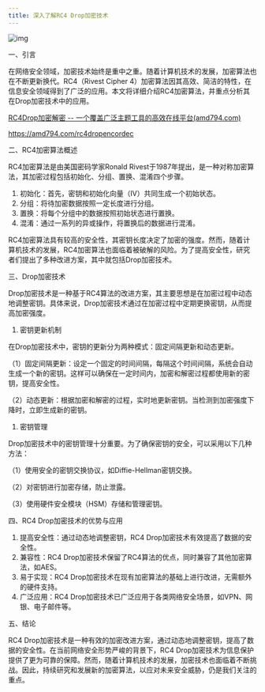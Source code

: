 ```yaml
---
title: 深入了解RC4 Drop加密技术
---
```




![img](https://img2023.cnblogs.com/blog/1546022/202311/1546022-20231125040456441-315837060.png)



一、引言

在网络安全领域，加密技术始终是重中之重。随着计算机技术的发展，加密算法也在不断更新换代。RC4（Rivest Cipher 4）加密算法因其高效、简洁的特性，在信息安全领域得到了广泛的应用。本文将详细介绍RC4加密算法，并重点分析其在Drop加密技术中的应用。

[RC4Drop加密解密 -- 一个覆盖广泛主题工具的高效在线平台(amd794.com)](https://amd794.com/rc4dropencordec)

https://amd794.com/rc4dropencordec

二、RC4加密算法概述

RC4加密算法是由美国密码学家Ronald Rivest于1987年提出，是一种对称加密算法，其加密过程包括初始化、分组、置换、混淆四个步骤。

1. 初始化：首先，密钥和初始化向量（IV）共同生成一个初始状态。
2. 分组：将待加密数据按照一定长度进行分组。
3. 置换：将每个分组中的数据按照初始状态进行置换。
4. 混淆：通过一系列的异或操作，将置换后的数据进行混淆。

 

RC4加密算法具有较高的安全性，其密钥长度决定了加密的强度。然而，随着计算机技术的发展，RC4加密算法也面临着被破解的风险。为了提高安全性，研究者们提出了多种改进方案，其中就包括Drop加密技术。

三、Drop加密技术

Drop加密技术是一种基于RC4算法的改进方案，其主要思想是在加密过程中动态地调整密钥。具体来说，Drop加密技术通过在加密过程中定期更换密钥，从而提高加密强度。

1. 密钥更新机制

在Drop加密技术中，密钥的更新分为两种模式：固定间隔更新和动态更新。

（1）固定间隔更新：设定一个固定的时间间隔，每隔这个时间间隔，系统会自动生成一个新的密钥。这样可以确保在一定时间内，加密和解密过程都使用新的密钥，提高安全性。

（2）动态更新：根据加密和解密的过程，实时地更新密钥。当检测到加密强度下降时，立即生成新的密钥。

1. 密钥管理

Drop加密技术中的密钥管理十分重要。为了确保密钥的安全，可以采用以下几种方法：

（1）使用安全的密钥交换协议，如Diffie-Hellman密钥交换。

（2）对密钥进行加密存储，防止泄露。

（3）使用硬件安全模块（HSM）存储和管理密钥。

四、RC4 Drop加密技术的优势与应用

1. 提高安全性：通过动态地调整密钥，RC4 Drop加密技术有效提高了数据的安全性。
2. 兼容性：RC4 Drop加密技术保留了RC4算法的优点，同时兼容了其他加密算法，如AES。
3. 易于实现：RC4 Drop加密技术在现有加密算法的基础上进行改进，无需额外的硬件支持。
4. 广泛应用：RC4 Drop加密技术已广泛应用于各类网络安全场景，如VPN、网银、电子邮件等。

 

五、结论

RC4 Drop加密技术是一种有效的加密改进方案，通过动态地调整密钥，提高了数据的安全性。在当前网络安全形势严峻的背景下，RC4 Drop加密技术为信息保护提供了更为可靠的保障。然而，随着计算机技术的发展，加密技术也面临着不断挑战。因此，持续研究和发展新的加密算法，以应对未来安全威胁，仍是我们关注的重点。